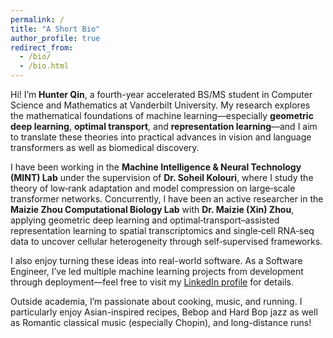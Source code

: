 ```yaml
---
permalink: /
title: "A Short Bio"
author_profile: true
redirect_from: 
  - /bio/
  - /bio.html
---
```


Hi! I’m **Hunter Qin**, a fourth-year accelerated BS/MS student in Computer Science and Mathematics at Vanderbilt University. My research explores the mathematical foundations of machine learning—especially **geometric deep learning**, **optimal transport**, and **representation learning**—and I aim to translate these theories into practical advances in vision and language transformers as well as biomedical discovery.

I have been working in the  **Machine Intelligence & Neural Technology (MINT) Lab** under the supervision of **Dr. Soheil Kolouri**, where I study the theory of low‑rank adaptation and model compression on large‐scale transformer networks. Concurrently, I have been an active researcher in the **Maizie Zhou Computational Biology Lab** with **Dr. Maizie (Xin) Zhou**, applying geometric deep learning and optimal‐transport–assisted representation learning to spatial transcriptomics and single‐cell RNA‐seq data to uncover cellular heterogeneity through self‐supervised frameworks.

I also enjoy turning these ideas into real-world software. As a Software Engineer, I’ve led multiple machine learning projects from development through deployment—feel free to visit my [LinkedIn profile](https://www.linkedin.com/in/haoran-qin/) for details.

Outside academia, I’m passionate about cooking, music, and running. I particularly enjoy Asian-inspired recipes, Bebop and Hard Bop jazz as well as Romantic classical music (especially Chopin), and long-distance runs!
